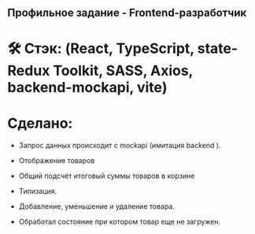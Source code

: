 ## Профильное задание - Frontend-разработчик

# 🛠 Стэк: (React, TypeScript, state-Redux Toolkit, SASS, Axios, backend-mockapi, vite)

# Сделано:
- Запрос данных происходит с mockapi (имитация backend ).

- Отображение товаров
- Общий подсчёт итоговый суммы товаров в корзине
- Типизация.
- Добавление, уменьшение и удаление товара.
- Обработал состояние при котором товар еще не загружен.

